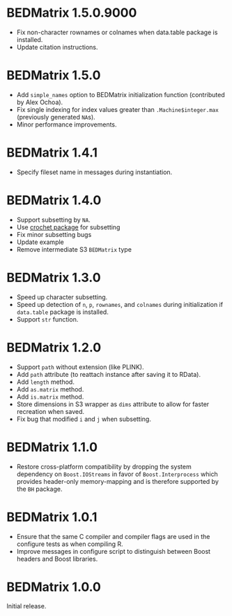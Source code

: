 # BEDMatrix 1.5.0.9000

* Fix non-character rownames or colnames when data.table package is installed.
* Update citation instructions.


# BEDMatrix 1.5.0

* Add `simple_names` option to BEDMatrix initialization function (contributed
  by Alex Ochoa).
* Fix single indexing for index values greater than `.Machine$integer.max`
  (previously generated `NA`s).
* Minor performance improvements.


# BEDMatrix 1.4.1

* Specify fileset name in messages during instantiation.


# BEDMatrix 1.4.0

* Support subsetting by `NA`.
* Use [crochet package](https://CRAN.R-project.org/package=crochet) for subsetting
* Fix minor subsetting bugs
* Update example
* Remove intermediate S3 `BEDMatrix` type


# BEDMatrix 1.3.0

* Speed up character subsetting.
* Speed up detection of `n`, `p`, `rownames`, and `colnames` during
  initialization if `data.table` package is installed.
* Support `str` function.


# BEDMatrix 1.2.0

* Support `path` without extension (like PLINK).
* Add `path` attribute (to reattach instance after saving it to RData).
* Add `length` method.
* Add `as.matrix` method.
* Add `is.matrix` method.
* Store dimensions in S3 wrapper as `dims` attribute to allow for faster
  recreation when saved.
* Fix bug that modified `i` and `j` when subsetting.


# BEDMatrix 1.1.0

* Restore cross-platform compatibility by dropping the system dependency on
  `Boost.IOStreams` in favor of `Boost.Interprocess` which provides header-only
  memory-mapping and is therefore supported by the `BH` package.


# BEDMatrix 1.0.1

* Ensure that the same C compiler and compiler flags are used in the configure
  tests as when compiling R.
* Improve messages in configure script to distinguish between Boost headers and
  Boost libraries.


# BEDMatrix 1.0.0

Initial release.
